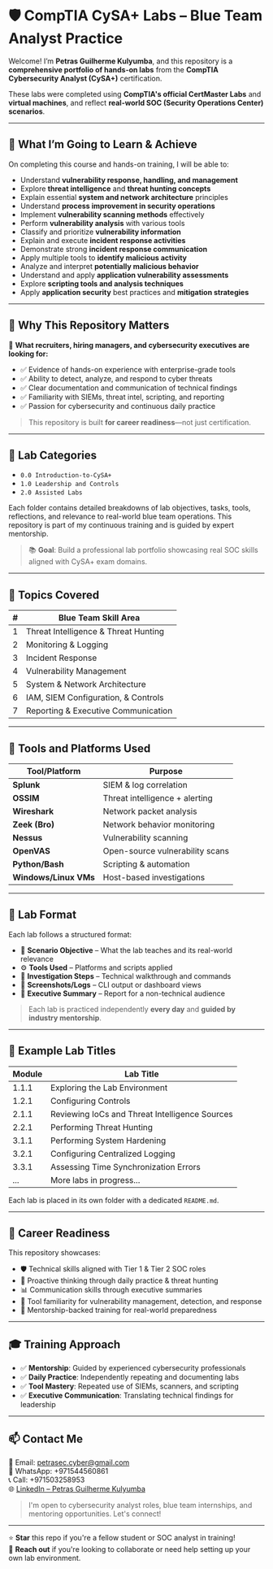 # 🛡️ CompTIA CySA+ Labs – Blue Team Analyst Practice

Welcome! I’m **Petras Guilherme Kulyumba**, and this repository is a **comprehensive portfolio of hands-on labs** from the **CompTIA Cybersecurity Analyst (CySA+)** certification.

These labs were completed using **CompTIA's official CertMaster Labs** and **virtual machines**, and reflect **real-world SOC (Security Operations Center) scenarios**.

---

## 🎯 What I’m Going to Learn & Achieve

On completing this course and hands-on training, I will be able to:

- Understand **vulnerability response, handling, and management**  
- Explore **threat intelligence** and **threat hunting concepts**  
- Explain essential **system and network architecture** principles  
- Understand **process improvement in security operations**  
- Implement **vulnerability scanning methods** effectively  
- Perform **vulnerability analysis** with various tools  
- Classify and prioritize **vulnerability information**  
- Explain and execute **incident response activities**  
- Demonstrate strong **incident response communication**  
- Apply multiple tools to **identify malicious activity**  
- Analyze and interpret **potentially malicious behavior**  
- Understand and apply **application vulnerability assessments**  
- Explore **scripting tools and analysis techniques**  
- Apply **application security** best practices and **mitigation strategies**

---

## 🚀 Why This Repository Matters

🎯 **What recruiters, hiring managers, and cybersecurity executives are looking for:**

- ✅ Evidence of hands-on experience with enterprise-grade tools  
- ✅ Ability to detect, analyze, and respond to cyber threats  
- ✅ Clear documentation and communication of technical findings  
- ✅ Familiarity with SIEMs, threat intel, scripting, and reporting  
- ✅ Passion for cybersecurity and continuous daily practice  

> This repository is built **for career readiness**—not just certification.

---

## 📂 Lab Categories

- `0.0 Introduction-to-CySA+`  
- `1.0 Leadership and Controls`  
- `2.0 Assisted Labs`  

Each folder contains detailed breakdowns of lab objectives, tasks, tools, reflections, and relevance to real-world blue team operations. This repository is part of my continuous training and is guided by expert mentorship.

> 📚 **Goal**: Build a professional lab portfolio showcasing real SOC skills aligned with CySA+ exam domains.

---

## 🧠 Topics Covered

| #  | Blue Team Skill Area                   |
|----|----------------------------------------|
| 1  | Threat Intelligence & Threat Hunting   |
| 2  | Monitoring & Logging                   |
| 3  | Incident Response                      |
| 4  | Vulnerability Management               |
| 5  | System & Network Architecture          |
| 6  | IAM, SIEM Configuration, & Controls    |
| 7  | Reporting & Executive Communication    |

---

## 🧰 Tools and Platforms Used

| Tool/Platform      | Purpose                             |
|--------------------|-------------------------------------|
| **Splunk**         | SIEM & log correlation              |
| **OSSIM**          | Threat intelligence + alerting      |
| **Wireshark**      | Network packet analysis             |
| **Zeek (Bro)**     | Network behavior monitoring         |
| **Nessus**         | Vulnerability scanning              |
| **OpenVAS**        | Open-source vulnerability scans     |
| **Python/Bash**    | Scripting & automation              |
| **Windows/Linux VMs** | Host-based investigations       |

---

## 📘 Lab Format

Each lab follows a structured format:

- 🧭 **Scenario Objective** – What the lab teaches and its real-world relevance  
- ⚙️ **Tools Used** – Platforms and scripts applied  
- 👣 **Investigation Steps** – Technical walkthrough and commands  
- 📸 **Screenshots/Logs** – CLI output or dashboard views  
- 📄 **Executive Summary** – Report for a non-technical audience  

> Each lab is practiced independently **every day** and **guided by industry mentorship**.

---

## 📂 Example Lab Titles

| Module | Lab Title                                      |
|--------|-----------------------------------------------|
| 1.1.1  | Exploring the Lab Environment                  |
| 1.2.1  | Configuring Controls                           |
| 2.1.1  | Reviewing IoCs and Threat Intelligence Sources |
| 2.2.1  | Performing Threat Hunting                      |
| 3.1.1  | Performing System Hardening                    |
| 3.2.1  | Configuring Centralized Logging                |
| 3.3.1  | Assessing Time Synchronization Errors          |
| ...    | More labs in progress...                       |

Each lab is placed in its own folder with a dedicated `README.md`.

---

## 💼 Career Readiness

This repository showcases:

- 🛡️ Technical skills aligned with Tier 1 & Tier 2 SOC roles  
- 🧠 Proactive thinking through daily practice & threat hunting  
- 📊 Communication skills through executive summaries  
- 🧪 Tool familiarity for vulnerability management, detection, and response  
- 🔁 Mentorship-backed training for real-world preparedness  

---

## 🎓 Training Approach

- ✅ **Mentorship**: Guided by experienced cybersecurity professionals  
- ✅ **Daily Practice**: Independently repeating and documenting labs  
- ✅ **Tool Mastery**: Repeated use of SIEMs, scanners, and scripting  
- ✅ **Executive Communication**: Translating technical findings for leadership  

---

## 📫 Contact Me

📩 Email: [petrasec.cyber@gmail.com](mailto:petrasec.cyber@gmail.com)  
📱 WhatsApp: +971544560861  
📞 Call: +971503258953  
🌐 [LinkedIn – Petras Guilherme Kulyumba](https://www.linkedin.com/in/petras-cyber)

> I'm open to cybersecurity analyst roles, blue team internships, and mentoring opportunities. Let's connect!

---

⭐ **Star** this repo if you're a fellow student or SOC analyst in training!  
📣 **Reach out** if you're looking to collaborate or need help setting up your own lab environment.
